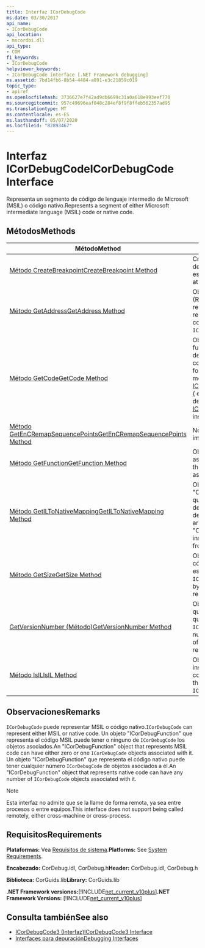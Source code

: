 ```yaml
---
title: Interfaz ICorDebugCode
ms.date: 03/30/2017
api_name:
- ICorDebugCode
api_location:
- mscordbi.dll
api_type:
- COM
f1_keywords:
- ICorDebugCode
helpviewer_keywords:
- ICorDebugCode interface [.NET Framework debugging]
ms.assetid: 7bd14fb6-8b54-4484-a891-e3c21859c019
topic_type:
- apiref
ms.openlocfilehash: 3736627e7f42ad9db6699c31a0a618e993eef770
ms.sourcegitcommit: 957c49696eaf048c284ef8f9f8ffeb562357ad95
ms.translationtype: MT
ms.contentlocale: es-ES
ms.lasthandoff: 05/07/2020
ms.locfileid: "82893467"
---
```

# <a name="icordebugcode-interface"></a><span data-ttu-id="d0c1d-102">Interfaz ICorDebugCode</span><span class="sxs-lookup"><span data-stu-id="d0c1d-102">ICorDebugCode Interface</span></span>

<span data-ttu-id="d0c1d-103">Representa un segmento de código de lenguaje intermedio de Microsoft (MSIL) o código nativo.</span><span class="sxs-lookup"><span data-stu-id="d0c1d-103">Represents a segment of either Microsoft intermediate language (MSIL) code or native code.</span></span>  
  
## <a name="methods"></a><span data-ttu-id="d0c1d-104">Métodos</span><span class="sxs-lookup"><span data-stu-id="d0c1d-104">Methods</span></span>  
  
|<span data-ttu-id="d0c1d-105">Método</span><span class="sxs-lookup"><span data-stu-id="d0c1d-105">Method</span></span>|<span data-ttu-id="d0c1d-106">Descripción</span><span class="sxs-lookup"><span data-stu-id="d0c1d-106">Description</span></span>|  
|------------|-----------------|  
|[<span data-ttu-id="d0c1d-107">Método CreateBreakpoint</span><span class="sxs-lookup"><span data-stu-id="d0c1d-107">CreateBreakpoint Method</span></span>](icordebugcode-createbreakpoint-method.md)|<span data-ttu-id="d0c1d-108">Crea un punto de interrupción en el desplazamiento especificado.</span><span class="sxs-lookup"><span data-stu-id="d0c1d-108">Creates a breakpoint at the specified offset.</span></span>|  
|[<span data-ttu-id="d0c1d-109">Método GetAddress</span><span class="sxs-lookup"><span data-stu-id="d0c1d-109">GetAddress Method</span></span>](icordebugcode-getaddress-method.md)|<span data-ttu-id="d0c1d-110">Obtiene la dirección virtual relativa (RVA) del segmento de código que representa `ICorDebugCode`.</span><span class="sxs-lookup"><span data-stu-id="d0c1d-110">Gets the relative virtual address (RVA) of the code segment that this `ICorDebugCode` represents.</span></span>|  
|[<span data-ttu-id="d0c1d-111">Método GetCode</span><span class="sxs-lookup"><span data-stu-id="d0c1d-111">GetCode Method</span></span>](icordebugcode-getcode-method.md)|<span data-ttu-id="d0c1d-112">Obtiene todo el código para la función especificada, con formato de desensamblado.</span><span class="sxs-lookup"><span data-stu-id="d0c1d-112">Gets all the code for the specified function, formatted for disassembly.</span></span> <span data-ttu-id="d0c1d-113">Este método está en desuso; Use [ICorDebugCode2:: getcodechunks (](icordebugcode2-getcodechunks-method.md) en su lugar.</span><span class="sxs-lookup"><span data-stu-id="d0c1d-113">This method has been deprecated; use [ICorDebugCode2::GetCodeChunks](icordebugcode2-getcodechunks-method.md) instead.</span></span>|  
|[<span data-ttu-id="d0c1d-114">Método GetEnCRemapSequencePoints</span><span class="sxs-lookup"><span data-stu-id="d0c1d-114">GetEnCRemapSequencePoints Method</span></span>](icordebugcode-getencremapsequencepoints-method.md)|<span data-ttu-id="d0c1d-115">No implementado.</span><span class="sxs-lookup"><span data-stu-id="d0c1d-115">Not implemented.</span></span>|  
|[<span data-ttu-id="d0c1d-116">Método GetFunction</span><span class="sxs-lookup"><span data-stu-id="d0c1d-116">GetFunction Method</span></span>](icordebugcode-getfunction-method.md)|<span data-ttu-id="d0c1d-117">Obtiene la "ICorDebugFunction" asociada a este `ICorDebugCode`.</span><span class="sxs-lookup"><span data-stu-id="d0c1d-117">Gets the "ICorDebugFunction" associated with this `ICorDebugCode`.</span></span>|  
|[<span data-ttu-id="d0c1d-118">Método GetILToNativeMapping</span><span class="sxs-lookup"><span data-stu-id="d0c1d-118">GetILToNativeMapping Method</span></span>](icordebugcode-getiltonativemapping-method.md)|<span data-ttu-id="d0c1d-119">Obtiene una matriz de instancias "COR_DEBUG_IL_TO_NATIVE_MAP" que representan asignaciones de desplazamientos MSIL a desplazamientos nativos.</span><span class="sxs-lookup"><span data-stu-id="d0c1d-119">Gets an array of "COR_DEBUG_IL_TO_NATIVE_MAP" instances that represent mappings from MSIL offsets to native offsets.</span></span>|  
|[<span data-ttu-id="d0c1d-120">Método GetSize</span><span class="sxs-lookup"><span data-stu-id="d0c1d-120">GetSize Method</span></span>](icordebugcode-getsize-method.md)|<span data-ttu-id="d0c1d-121">Obtiene el tamaño, en bytes, del código binario representado por esta instancia de `ICorDebugCode`.</span><span class="sxs-lookup"><span data-stu-id="d0c1d-121">Gets the size, in bytes, of the binary code represented by this `ICorDebugCode`.</span></span>|  
|[<span data-ttu-id="d0c1d-122">GetVersionNumber (Método)</span><span class="sxs-lookup"><span data-stu-id="d0c1d-122">GetVersionNumber Method</span></span>](icordebugcode-getversionnumber-method.md)|<span data-ttu-id="d0c1d-123">Obtiene el número basado en uno que identifica la versión del código que representa esta instancia de `ICorDebugCode`.</span><span class="sxs-lookup"><span data-stu-id="d0c1d-123">Gets the one-based number that identifies the version of the code that this `ICorDebugCode` represents.</span></span>|  
|[<span data-ttu-id="d0c1d-124">Método IsIL</span><span class="sxs-lookup"><span data-stu-id="d0c1d-124">IsIL Method</span></span>](icordebugcode-isil-method.md)|<span data-ttu-id="d0c1d-125">Obtiene un valor que indica si esta instancia de `ICorDebugCode` está compilada en MSIL.</span><span class="sxs-lookup"><span data-stu-id="d0c1d-125">Gets a value that indicates whether this `ICorDebugCode` is compiled in MSIL.</span></span>|  
  
## <a name="remarks"></a><span data-ttu-id="d0c1d-126">Observaciones</span><span class="sxs-lookup"><span data-stu-id="d0c1d-126">Remarks</span></span>  
 <span data-ttu-id="d0c1d-127">`ICorDebugCode` puede representar MSIL o código nativo.</span><span class="sxs-lookup"><span data-stu-id="d0c1d-127">`ICorDebugCode` can represent either MSIL or native code.</span></span> <span data-ttu-id="d0c1d-128">Un objeto "ICorDebugFunction" que representa el código MSIL puede tener o ninguno de `ICorDebugCode` los objetos asociados.</span><span class="sxs-lookup"><span data-stu-id="d0c1d-128">An "ICorDebugFunction" object that represents MSIL code can have either zero or one `ICorDebugCode` objects associated with it.</span></span> <span data-ttu-id="d0c1d-129">Un objeto "ICorDebugFunction" que representa el código nativo puede tener cualquier número `ICorDebugCode` de objetos asociados a él.</span><span class="sxs-lookup"><span data-stu-id="d0c1d-129">An "ICorDebugFunction" object that represents native code can have any number of `ICorDebugCode` objects associated with it.</span></span>  
  
> [!NOTE]
> <span data-ttu-id="d0c1d-130">Esta interfaz no admite que se la llame de forma remota, ya sea entre procesos o entre equipos.</span><span class="sxs-lookup"><span data-stu-id="d0c1d-130">This interface does not support being called remotely, either cross-machine or cross-process.</span></span>  
  
## <a name="requirements"></a><span data-ttu-id="d0c1d-131">Requisitos</span><span class="sxs-lookup"><span data-stu-id="d0c1d-131">Requirements</span></span>  
 <span data-ttu-id="d0c1d-132">**Plataformas:** Vea [Requisitos de sistema](../../get-started/system-requirements.md).</span><span class="sxs-lookup"><span data-stu-id="d0c1d-132">**Platforms:** See [System Requirements](../../get-started/system-requirements.md).</span></span>  
  
 <span data-ttu-id="d0c1d-133">**Encabezado:** CorDebug.idl, CorDebug.h</span><span class="sxs-lookup"><span data-stu-id="d0c1d-133">**Header:** CorDebug.idl, CorDebug.h</span></span>  
  
 <span data-ttu-id="d0c1d-134">**Biblioteca:** CorGuids.lib</span><span class="sxs-lookup"><span data-stu-id="d0c1d-134">**Library:** CorGuids.lib</span></span>  
  
 <span data-ttu-id="d0c1d-135">**.NET Framework versiones:**[!INCLUDE[net_current_v10plus](../../../../includes/net-current-v10plus-md.md)]</span><span class="sxs-lookup"><span data-stu-id="d0c1d-135">**.NET Framework Versions:** [!INCLUDE[net_current_v10plus](../../../../includes/net-current-v10plus-md.md)]</span></span>  
  
## <a name="see-also"></a><span data-ttu-id="d0c1d-136">Consulta también</span><span class="sxs-lookup"><span data-stu-id="d0c1d-136">See also</span></span>

- [<span data-ttu-id="d0c1d-137">ICorDebugCode3 (Interfaz)</span><span class="sxs-lookup"><span data-stu-id="d0c1d-137">ICorDebugCode3 Interface</span></span>](icordebugcode3-interface.md)
- [<span data-ttu-id="d0c1d-138">Interfaces para depuración</span><span class="sxs-lookup"><span data-stu-id="d0c1d-138">Debugging Interfaces</span></span>](debugging-interfaces.md)
